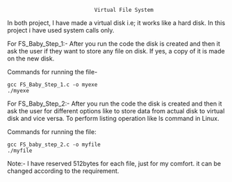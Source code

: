 								Virtual File System

In both project, I have made a virtual disk i.e; it works like a hard disk.
In this project i have used system calls only.

For FS_Baby_Step_1:-
After you run the code the disk is created and then it ask the user if they want to store any file on disk. If yes, a copy of it is made on the new disk. 

Commands for running the file-
			
	gcc FS_Baby_Step_1.c -o myexe
	./myexe

For FS_Baby_Step_2:-
After you run the code the disk is created and then it ask the user for different options like to store data from actual disk to virtual disk and vice versa. To perform listing operation like ls command in Linux.

Commands for running the file:

	gcc FS_baby_step_2.c -o myfile
	./myfile
	
Note:- I have reserved 512bytes for each file, just for my comfort. it can be changed according to the requirement.
